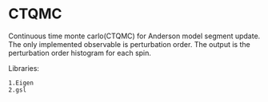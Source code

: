 # CTQMC
Continuous time monte carlo(CTQMC) for Anderson model segment update. The only implemented observable is perturbation order. The output is the perturbation order histogram for each spin.

Libraries:

    1.Eigen
    2.gsl

